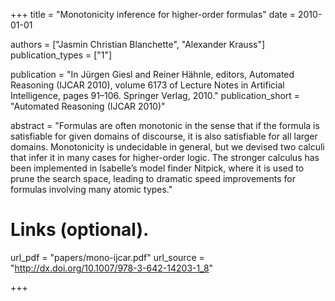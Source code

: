 +++
title = "Monotonicity inference for higher-order formulas"
date = 2010-01-01

authors = ["Jasmin Christian Blanchette", "Alexander Krauss"]
publication_types = ["1"]

publication = "In Jürgen Giesl and Reiner Hähnle, editors, Automated Reasoning (IJCAR 2010), volume 6173 of Lecture Notes in Artificial Intelligence, pages 91–106. Springer Verlag, 2010."
publication_short = "Automated Reasoning (IJCAR 2010)"

abstract = "Formulas are often monotonic in the sense that if the formula is satisfiable for given domains of discourse, it is also satisfiable for all larger domains. Monotonicity is undecidable in general, but we devised two calculi that infer it in many cases for higher-order logic. The stronger calculus has been implemented in Isabelle’s model finder Nitpick, where it is used to prune the search space, leading to dramatic speed improvements for formulas involving many atomic types."

# Links (optional).
url_pdf = "papers/mono-ijcar.pdf"
url_source = "http://dx.doi.org/10.1007/978-3-642-14203-1_8"


+++
